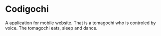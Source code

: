 # Codigochi

A application for mobile website. That is a tomagochi who is controled by voice.
The tomagochi eats, sleep and dance.
